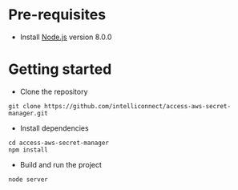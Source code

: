 # Pre-requisites
- Install [Node.js](https://nodejs.org/en/) version 8.0.0


# Getting started
- Clone the repository
```
git clone https://github.com/intelliconnect/access-aws-secret-manager.git
```
- Install dependencies
```
cd access-aws-secret-manager
npm install
```
- Build and run the project
```
node server
